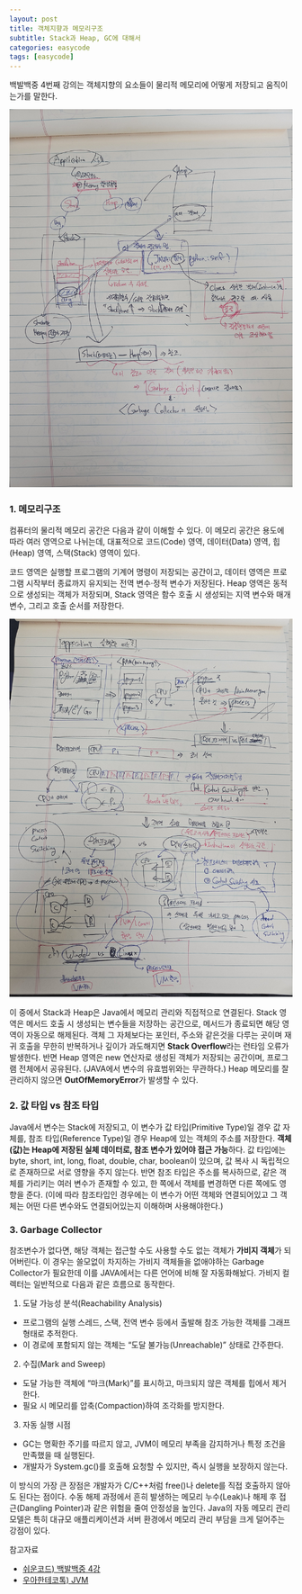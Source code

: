 ```yaml
---
layout: post
title: 객체지향과 메모리구조
subtitle: Stack과 Heap, GC에 대해서
categories: easycode
tags: [easycode]
---
```


백발백중 4번째 강의는 객체지향의 요소들이 물리적 메모리에 어떻게 저장되고 움직이는가를 말한다.

![쉬운코드 4](/assets/images/0814/easy4.jpg)

### 1. 메모리구조

컴퓨터의 물리적 메모리 공간은 다음과 같이 이해할 수 있다.
이 메모리 공간은 용도에 따라 여러 영역으로 나뉘는데,
대표적으로 코드(Code) 영역, 데이터(Data) 영역, 힙(Heap) 영역, 스택(Stack) 영역이 있다.

코드 영역은 실행할 프로그램의 기계어 명령이 저장되는 공간이고,
데이터 영역은 프로그램 시작부터 종료까지 유지되는 전역 변수·정적 변수가 저장된다.
Heap 영역은 동적으로 생성되는 객체가 저장되며, Stack 영역은 함수 호출 시 생성되는 지역 변수와 매개변수, 그리고 호출 순서를 저장한다.

![물리적구조](/assets/images/0814/easy5.jpg)

이 중에서 Stack과 Heap은 Java에서 메모리 관리와 직접적으로 연결된다.
Stack 영역은 메서드 호출 시 생성되는 변수들을 저장하는 공간으로, 메서드가 종료되면 해당 영역이 자동으로 해제된다.
객체 그 자체보다는 포인터, 주소와 같은것을 다루는 곳이며
재귀 호출을 무한히 반복하거나 깊이가 과도해지면 **Stack Overflow**라는 런타임 오류가 발생한다.
반면 Heap 영역은 new 연산자로 생성된 객체가 저장되는 공간이며, 프로그램 전체에서 공유된다.
(JAVA에서 변수의 유효범위와는 무관하다.)
Heap 메모리를 잘 관리하지 않으면 **OutOfMemoryError**가 발생할 수 있다.

### 2. 값 타입 vs 참조 타입

Java에서 변수는 Stack에 저장되고,
이 변수가 값 타입(Primitive Type)일 경우 값 자체를, 참조 타입(Reference Type)일 경우 Heap에 있는 객체의 주소를 저장한다.
**객체(값)는 Heap에 저장된 실체 데이터로, 참조 변수가 있어야 접근 가능**하다.
값 타입에는 byte, short, int, long, float, double, char, boolean이 있으며, 값 복사 시 독립적으로 존재하므로 서로 영향을 주지 않는다.
반면 참조 타입은 주소를 복사하므로, 같은 객체를 가리키는 여러 변수가 존재할 수 있고, 한 쪽에서 객체를 변경하면 다른 쪽에도 영향을 준다.
(이에 따라 참조타입인 경우에는 이 변수가 어떤 객체와 연결되어있고 그 객체는 어떤 다른 변수와도 연결되어있는지 이해하며 사용해야한다.)

### 3. Garbage Collector

참조변수가 없다면, 해당 객체는 접근할 수도 사용할 수도 없는 객체가 **가비지 객체**가 되어버린다.
이 경우는 쓸모없이 차지하는 가비지 객체들을 없애야하는 Garbage Collector가 필요한데 이를 JAVA에서는 다른 언어에 비해 잘 자동화해놨다.
가비지 컬렉터는 일반적으로 다음과 같은 흐름으로 동작한다.

1. 도달 가능성 분석(Reachability Analysis)

- 프로그램의 실행 스레드, 스택, 전역 변수 등에서 출발해 참조 가능한 객체를 그래프 형태로 추적한다.
- 이 경로에 포함되지 않는 객체는 “도달 불가능(Unreachable)” 상태로 간주한다.

2. 수집(Mark and Sweep)

- 도달 가능한 객체에 “마크(Mark)”를 표시하고, 마크되지 않은 객체를 힙에서 제거한다.
- 필요 시 메모리를 압축(Compaction)하여 조각화를 방지한다.

3. 자동 실행 시점

- GC는 명확한 주기를 따르지 않고, JVM이 메모리 부족을 감지하거나 특정 조건을 만족했을 때 실행된다.
- 개발자가 System.gc()를 호출해 요청할 수 있지만, 즉시 실행을 보장하지 않는다.

이 방식의 가장 큰 장점은 개발자가 C/C++처럼 free()나 delete를 직접 호출하지 않아도 된다는 점이다. 수동 해제 과정에서 흔히 발생하는 메모리 누수(Leak)나 해제 후 접근(Dangling Pointer)과 같은 위험을 줄여 안정성을 높인다. Java의 자동 메모리 관리 모델은 특히 대규모 애플리케이션과 서버 환경에서 메모리 관리 부담을 크게 덜어주는 강점이 있다.

참고자료
- [쉬운코드) 백발백중 4강](https://www.youtube.com/watch?v=GIsr_r8XztQ&list=PLcXyemr8ZeoT-_8yBc_p_lVwRRqUaN8ET&index=4)
- [우아한테코톡) JVM](https://www.youtube.com/watch?v=vZRmCbl871I)

